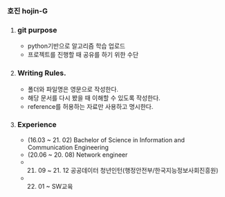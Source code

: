 ### 호진 hojin-G



 1. ### git purpose

    - python기반으로 알고리즘 학습 업로드
    -  프로젝트를 진행할 때 공유를 하기 위한 수단

 2. ### Writing Rules.

    - 폴더와 파일명은 영문으로 작성한다.
    - 해당 문서를 다시 봤을 때 이해할 수 있도록 작성한다.
    - reference를 허용하는 자료만 사용하고 명시한다.

 3. ### Experience

    - (16.03 ~ 21. 02) Bachelor of Science in Information and Communication Engineering
    - (20.06 ~ 20. 08) Network engineer
    - 21. 09 ~ 21. 12 공공데이터 청년인턴(행정안전부/한국지능정보사회진흥원)
    - 22. 01 ~ 			SW교육